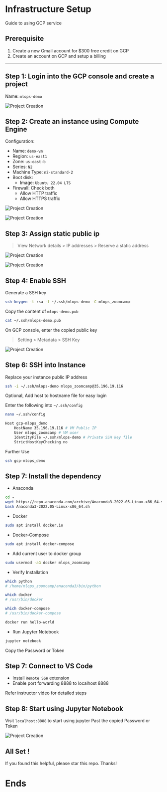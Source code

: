 # Infrastructure Setup

Guide to using GCP service

## Prerequisite
1. Create a new Gmail account for $300 free credit on GCP
2. Create an account on GCP and setup a billing
---
## Step 1: Login into the GCP console and create a project

Name: `mlops-demo`

![Project Creation](/images/01.png)


## Step 2: Create an instance using Compute Engine

Configuration:
* Name: `demo-vm`
* Region: `us-east1`
* Zone: `us-east-b`
* Series: `N2`
* Machine Type: `n2-standard-2`
* Boot disk: 
    * Image: `Ubuntu 22.04 LTS`
* Firewall: Check both
    * Allow HTTP traffic
    * Allow HTTPS traffic

![Project Creation](/images/02.png)

![Project Creation](/images/03.png)

## Step 3: Assign static public ip

> View Network details > IP addresses > Reserve a static address

![Project Creation](/images/04.png)

![Project Creation](/images/05.png)

## Step 4: Enable SSH 

Generate a SSH key

```bash
ssh-keygen -t rsa -f ~/.ssh/mlops-demo -C mlops_zoomcamp
```

Copy the content of `mlops-demo.pub`
```bash
cat ~/.ssh/mlops-demo.pub
```

On GCP console, enter the copied public key
> Setting > Metadata > SSH Key 

![Project Creation](/images/06.png)

## Step 6: SSH into Instance

Replace your instance public IP address

```bash
ssh -i ~/.ssh/mlops-demo mlops_zoomcamp@35.196.19.116
```

Optional, Add host to hostname file for easy login 

Enter the following into `~/.ssh/config`
```bash
nano ~/.ssh/config
```
``` bash
Host gcp-mlops_demo
    HostName 35.196.19.116 # VM Public IP
    User mlops_zoomcamp # VM user
    IdentityFile ~/.ssh/mlops-demo # Private SSH key file
    StrictHostKeyChecking no
```

Further Use
```bash
ssh gcp-mlops_demo
```

## Step 7: Install the dependency

* Anaconda

```bash
cd ~
wget https://repo.anaconda.com/archive/Anaconda3-2022.05-Linux-x86_64.sh
bash Anaconda3-2022.05-Linux-x86_64.sh
```

* Docker

```bash
sudo apt install docker.io
```

* Docker-Compose

```bash
sudo apt install docker-compose
```

* Add current user to docker group

```bash
sudo usermod -aG docker mlops_zoomcamp
```
* Verify Installation 

```bash
which python
# /home/mlops_zoomcamp/anaconda3/bin/python

which docker
# /usr/bin/docker

which docker-compose
# /usr/bin/docker-compose

docker run hello-world
```

* Run Jupyter Notebook
```bash
jupyter notebook
```
Copy the Password or Token


## Step 7: Connect to VS Code

* Install `Remote SSH` extension
* Enable port forwarding 8888 to localhost 8888

Refer instructor video for detailed steps


## Step 8: Start using Jupyter Notebook

Visit `localhost:8888` to start using jupyter
Past the copied Password or Token

![Project Creation](/images/07.png)

## All Set !
If you found this helpful, please star this repo. Thanks!

# Ends
